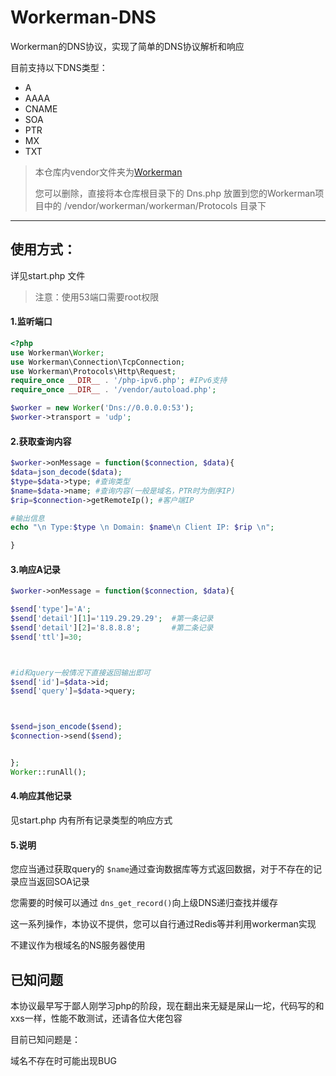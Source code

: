 # Workerman-DNS

Workerman的DNS协议，实现了简单的DNS协议解析和响应

目前支持以下DNS类型：

* A
* AAAA
* CNAME
* SOA
* PTR
* MX
* TXT

> 本仓库内vendor文件夹为[Workerman](https://www.workerman.net/)
>
> 您可以删除，直接将本仓库根目录下的 Dns.php 放置到您的Workerman项目中的 /vendor/workerman/workerman/Protocols 目录下

---

## 使用方式：

详见start.php 文件

> 注意：使用53端口需要root权限

#### 1.监听端口

```php
<?php
use Workerman\Worker;
use Workerman\Connection\TcpConnection;
use Workerman\Protocols\Http\Request;
require_once __DIR__ . '/php-ipv6.php'; #IPv6支持
require_once __DIR__ . '/vendor/autoload.php';

$worker = new Worker('Dns://0.0.0.0:53');
$worker->transport = 'udp';


```

#### 2.获取查询内容

```php
$worker->onMessage = function($connection, $data){
$data=json_decode($data);
$type=$data->type; #查询类型
$name=$data->name; #查询内容(一般是域名，PTR时为倒序IP)
$rip=$connection->getRemoteIp(); #客户端IP

#输出信息
echo "\n Type:$type \n Domain: $name\n Client IP: $rip \n";

}
```

#### 3.响应A记录

```php
$worker->onMessage = function($connection, $data){

$send['type']='A';
$send['detail'][1]='119.29.29.29';  #第一条记录
$send['detail'][2]='8.8.8.8';	    #第二条记录
$send['ttl']=30;



#id和query一般情况下直接返回输出即可
$send['id']=$data->id;
$send['query']=$data->query;



$send=json_encode($send);
$connection->send($send);


};
Worker::runAll();
```

#### 4.响应其他记录

见start.php 内有所有记录类型的响应方式

#### 5.说明

您应当通过获取query的 `$name`通过查询数据库等方式返回数据，对于不存在的记录应当返回SOA记录

您需要的时候可以通过 `dns_get_record()`向上级DNS递归查找并缓存

这一系列操作，本协议不提供，您可以自行通过Redis等并利用workerman实现

不建议作为根域名的NS服务器使用

## 已知问题

本协议最早写于鄙人刚学习php的阶段，现在翻出来无疑是屎山一坨，代码写的和xxs一样，性能不敢测试，还请各位大佬包容

目前已知问题是：

域名不存在时可能出现BUG
